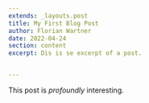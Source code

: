 ```yaml
---
extends: _layouts.post
title: My First Blog Post
author: Florian Wartner
date: 2022-04-24
section: content
excerpt: Dis is se excerpt of a post.


---
```


This post is *profoundly* interesting.
